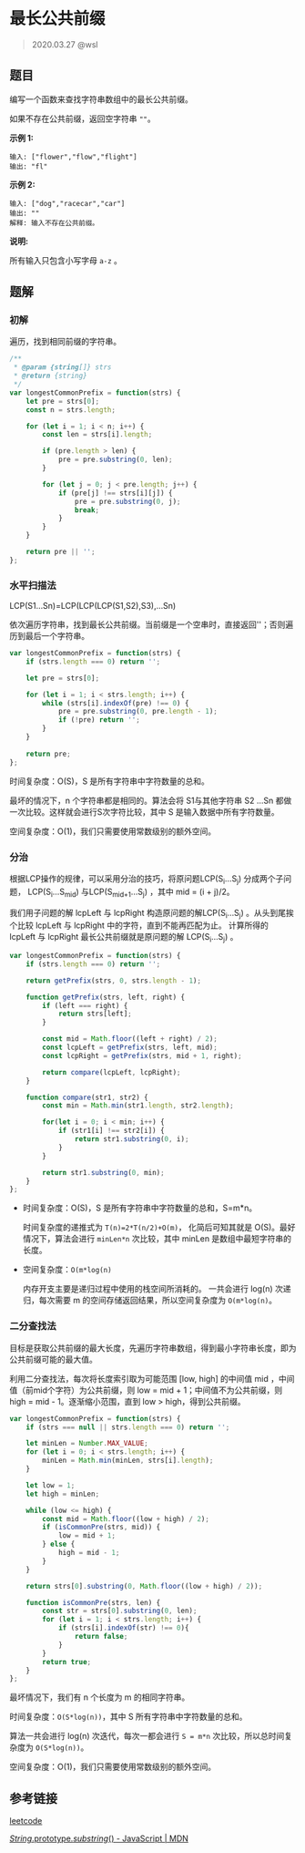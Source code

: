 # 最长公共前缀

> 2020.03.27 @wsl

## 题目

编写一个函数来查找字符串数组中的最长公共前缀。

如果不存在公共前缀，返回空字符串 `""`。

**示例 1:**

```
输入: ["flower","flow","flight"]
输出: "fl"
```

**示例 2:**

```
输入: ["dog","racecar","car"]
输出: ""
解释: 输入不存在公共前缀。
```

**说明:**

所有输入只包含小写字母 `a-z` 。



## 题解

### 初解

遍历，找到相同前缀的字符串。

```js
/**
 * @param {string[]} strs
 * @return {string}
 */
var longestCommonPrefix = function(strs) {
    let pre = strs[0];
    const n = strs.length;

    for (let i = 1; i < n; i++) {
        const len = strs[i].length;

        if (pre.length > len) {
            pre = pre.substring(0, len);
        }

        for (let j = 0; j < pre.length; j++) {
            if (pre[j] !== strs[i][j]) {
                pre = pre.substring(0, j);
                break;
            }
        }
    }

    return pre || '';
};
```

### 水平扫描法

LCP(S1…Sn)=LCP(LCP(LCP(S1,S2),S3),…Sn)

依次遍历字符串，找到最长公共前缀。当前缀是一个空串时，直接返回''；否则遍历到最后一个字符串。

```js
var longestCommonPrefix = function(strs) {
    if (strs.length === 0) return '';

    let pre = strs[0];

    for (let i = 1; i < strs.length; i++) {
        while (strs[i].indexOf(pre) !== 0) {
            pre = pre.substring(0, pre.length - 1);
            if (!pre) return '';
        }
    }
    
    return pre;
};
```

时间复杂度：O(S)，S 是所有字符串中字符数量的总和。

最坏的情况下，n 个字符串都是相同的。算法会将 S1与其他字符串 S2 …Sn 都做一次比较。这样就会进行S次字符比较，其中 S 是输入数据中所有字符数量。

空间复杂度：O(1)，我们只需要使用常数级别的额外空间。

### 分治

根据LCP操作的规律，可以采用分治的技巧，将原问题LCP(S<sub>i</sub>…S<sub>j</sub>) 分成两个子问题， LCP(S<sub>i</sub>…S<sub>mid</sub>) 与LCP(S<sub>mid+1</sub>…S<sub>j</sub>) ，其中 mid = (i + j)/2。

我们用子问题的解 lcpLeft 与 lcpRight 构造原问题的解LCP(S<sub>i</sub>…S<sub>j</sub>) 。从头到尾挨个比较 lcpLeft 与 lcpRight 中的字符，直到不能再匹配为止。 计算所得的 lcpLeft 与 lcpRight 最长公共前缀就是原问题的解 LCP(S<sub>i</sub>…S<sub>j</sub>) 。

```js
var longestCommonPrefix = function(strs) {
    if (strs.length === 0) return '';

    return getPrefix(strs, 0, strs.length - 1);

    function getPrefix(strs, left, right) {
        if (left === right) {
            return strs[left];
        }

        const mid = Math.floor((left + right) / 2);
        const lcpLeft = getPrefix(strs, left, mid);
        const lcpRight = getPrefix(strs, mid + 1, right);

        return compare(lcpLeft, lcpRight);
    }

    function compare(str1, str2) {
        const min = Math.min(str1.length, str2.length);

        for(let i = 0; i < min; i++) {
            if (str1[i] !== str2[i]) {
                return str1.substring(0, i);
            }
        }

        return str1.substring(0, min);
    }
};
```

- 时间复杂度：O(S)，S 是所有字符串中字符数量的总和，S=m*n。

  时间复杂度的递推式为 `T(n)=2*T(n/2)+O(m)`， 化简后可知其就是 O(S)。最好情况下，算法会进行 `minLen*n` 次比较，其中 minLen 是数组中最短字符串的长度。

- 空间复杂度：`O(m*log(n)`

  内存开支主要是递归过程中使用的栈空间所消耗的。 一共会进行 log(n) 次递归，每次需要 m 的空间存储返回结果，所以空间复杂度为 `O(m*log(n)`。



### 二分查找法

目标是获取公共前缀的最大长度，先遍历字符串数组，得到最小字符串长度，即为公共前缀可能的最大值。

利用二分查找法，每次将长度索引取为可能范围 [low, high] 的中间值 mid ，中间值（前mid个字符）为公共前缀，则 low = mid + 1；中间值不为公共前缀，则high = mid - 1。逐渐缩小范围，直到 low > high，得到公共前缀。

```js
var longestCommonPrefix = function(strs) {
    if (strs === null || strs.length === 0) return '';

    let minLen = Number.MAX_VALUE;
    for (let i = 0; i < strs.length; i++) {
        minLen = Math.min(minLen, strs[i].length);
    }

    let low = 1;
    let high = minLen;

    while (low <= high) {
        const mid = Math.floor((low + high) / 2);
        if (isCommonPre(strs, mid)) {
            low = mid + 1;
        } else {
            high = mid - 1;
        }
    }

    return strs[0].substring(0, Math.floor((low + high) / 2));

    function isCommonPre(strs, len) {
        const str = strs[0].substring(0, len);
        for (let i = 1; i < strs.length; i++) {
            if (strs[i].indexOf(str) !== 0){
                return false;
            }
        }
        return true;
    }
};
```

最坏情况下，我们有 n 个长度为 m 的相同字符串。

时间复杂度：`O(S*log(n))`，其中 S 所有字符串中字符数量的总和。

算法一共会进行 log(n) 次迭代，每次一都会进行 `S = m*n` 次比较，所以总时间复杂度为 `O(S*log(n))`。

空间复杂度：O(1)，我们只需要使用常数级别的额外空间。



## 参考链接

[leetcode](https://leetcode-cn.com/problems/longest-common-prefix/)

[*String*.prototype.*substring*() - JavaScript | MDN](https://developer.mozilla.org/zh-CN/docs/Web/JavaScript/Reference/Global_Objects/String/substring)

